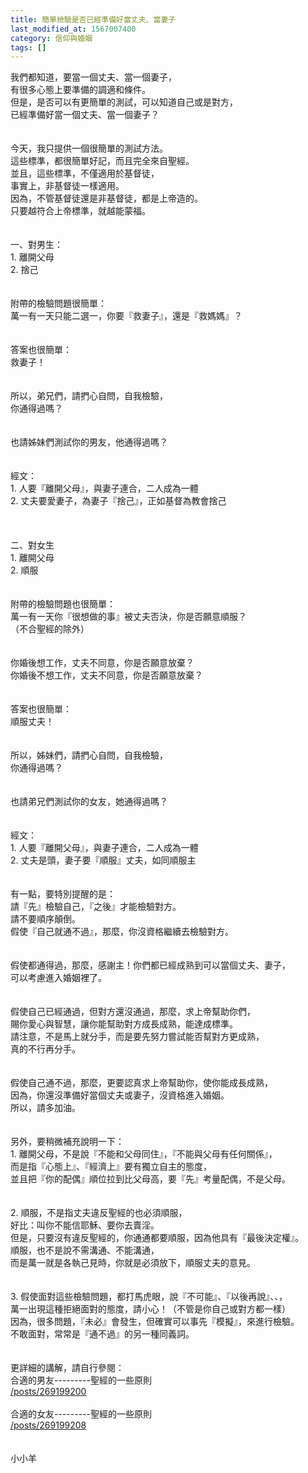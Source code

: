 ```yaml
---
title: 簡單檢驗是否已經準備好當丈夫、當妻子
last_modified_at: 1567007400
category: 信仰與婚姻
tags: []
---
```


<div>我們都知道，要當一個丈夫、當一個妻子，</div>

<div>有很多心態上要準備的調適和條件。</div>

<div>但是，是否可以有更簡單的測試，可以知道自己或是對方，</div>

<div>已經準備好當一個丈夫、當一個妻子？</div>

<div>&nbsp;</div>

<div>&nbsp;</div>

<div>今天，我只提供一個很簡單的測試方法。</div>

<div>這些標準，都很簡單好記，而且完全來自聖經。</div>

<div>並且，這些標準，不僅適用於基督徒，</div>

<div>事實上，非基督徒一樣適用。</div>

<div>因為，不管基督徒還是非基督徒，都是上帝造的。</div>

<div>只要越符合上帝標準，就越能蒙福。</div>

<div>&nbsp;</div>

<div>&nbsp;</div>

<div>一、對男生：</div>

<div>1.<span style="white-space:pre"> </span>離開父母</div>

<div>2.<span style="white-space:pre"> </span>捨己</div>

<div>&nbsp;</div>

<div>&nbsp;</div>

<div>附帶的檢驗問題很簡單：</div>

<div>萬一有一天只能二選一，你要『救妻子』，還是『救媽媽』？</div>

<div>&nbsp;</div>

<div>&nbsp;</div>

<div>答案也很簡單：</div>

<div>救妻子！</div>

<div>&nbsp;</div>

<div>&nbsp;</div>

<div>所以，弟兄們，請捫心自問，自我檢驗，</div>

<div>你通得過嗎？</div>

<div>&nbsp;</div>

<div>&nbsp;</div>

<div>也請姊妹們測試你的男友，他通得過嗎？</div>

<div>&nbsp;</div>

<div>&nbsp;</div>

<div>經文：</div>

<div>1. 人要『離開父母』，與妻子連合，二人成為一體</div>

<div>2. 丈夫要愛妻子，為妻子『捨己』，正如基督為教會捨己</div>

<div>&nbsp;</div>

<div>&nbsp;</div>

<div>&nbsp;</div>

<div>二、對女生</div>

<div>1.<span style="white-space:pre"> </span>離開父母</div>

<div>2.<span style="white-space:pre"> </span>順服</div>

<div>&nbsp;</div>

<div>&nbsp;</div>

<div>附帶的檢驗問題也很簡單：</div>

<div>萬一有一天你『很想做的事』被丈夫否決，你是否願意順服？</div>

<div>（不合聖經的除外）</div>

<div>&nbsp;</div>

<div>&nbsp;</div>

<div>你婚後想工作，丈夫不同意，你是否願意放棄？</div>

<div>你婚後不想工作，丈夫不同意，你是否願意放棄？</div>

<div>&nbsp;</div>

<div>&nbsp;</div>

<div>答案也很簡單：</div>

<div>順服丈夫！</div>

<div>&nbsp;</div>

<div>&nbsp;</div>

<div>所以，姊妹們，請捫心自問，自我檢驗，</div>

<div>你通得過嗎？</div>

<div>&nbsp;</div>

<div>&nbsp;</div>

<div>也請弟兄們測試你的女友，她通得過嗎？</div>

<div>&nbsp;</div>

<div>&nbsp;</div>

<div>經文：</div>

<div>1.<span style="white-space:pre"> </span>人要『離開父母』，與妻子連合，二人成為一體</div>

<div>2.<span style="white-space:pre"> </span>丈夫是頭，妻子要『順服』丈夫，如同順服主</div>

<div>&nbsp;</div>

<div>&nbsp;</div>

<div>有一點，要特別提醒的是：</div>

<div>請『先』檢驗自己，『之後』才能檢驗對方。</div>

<div>請不要順序顛倒。</div>

<div>假使『自己就通不過』，那麼，你沒資格繼續去檢驗對方。</div>

<div>&nbsp;</div>

<div>&nbsp;</div>

<div>假使都通得過，那麼，感謝主！你們都已經成熟到可以當個丈夫、妻子，</div>

<div>可以考慮進入婚姻裡了。</div>

<div>&nbsp;</div>

<div>&nbsp;</div>

<div>假使自己已經通過，但對方還沒通過，那麼，求上帝幫助你們，</div>

<div>賜你愛心與智慧，讓你能幫助對方成長成熟，能達成標準。</div>

<div>請注意，不是馬上就分手，而是要先努力嘗試能否幫對方更成熟，</div>

<div>真的不行再分手。</div>

<div>&nbsp;</div>

<div>&nbsp;</div>

<div>假使自己通不過，那麼，更要認真求上帝幫助你，使你能成長成熟，</div>

<div>因為，你還沒準備好當個丈夫或妻子，沒資格進入婚姻。</div>

<div>所以，請多加油。</div>

<div>&nbsp;</div>

<div>&nbsp;</div>

<div>另外，要稍微補充說明一下：</div>

<div>1.<span style="white-space:pre"> </span>離開父母，不是說『不能和父母同住』，『不能與父母有任何關係』，</div>

<div>而是指『心態上』、『經濟上』要有獨立自主的態度，</div>

<div>並且把『你的配偶』順位拉到比父母高，要『先』考量配偶，不是父母。</div>

<div>&nbsp;</div>

<div>&nbsp;</div>

<div>2.<span style="white-space:pre"> </span>順服，不是指丈夫違反聖經的也必須順服，</div>

<div>好比：叫你不能信耶穌、要你去賣淫。</div>

<div>但是，只要沒有違反聖經的，你通通都要順服，因為他具有『最後決定權』。</div>

<div>順服，也不是說不需溝通、不能溝通，</div>

<div>而是萬一就是各執己見時，你就是必須放下，順服丈夫的意見。</div>

<div>&nbsp;</div>

<div>&nbsp;</div>

<div>3.<span style="white-space:pre"> </span>假使面對這些檢驗問題，都打馬虎眼，說『不可能』、『以後再說』、、，</div>

<div>萬一出現這種拒絕面對的態度，請小心！（不管是你自己或對方都一樣）</div>

<div>因為，很多問題，『未必』會發生，但確實可以事先『模擬』，來進行檢驗。</div>

<div>不敢面對，常常是『通不過』的另一種同義詞。</div>

<div>&nbsp;</div>

<div>&nbsp;</div>

<div>更詳細的講解，請自行參閱：</div>

<div>合適的男友---------聖經的一些原則</div>

<div><a href="/posts/269199200" target="_blank">/posts/269199200</a></div>

<div>&nbsp;</div>

<div>合適的女友---------聖經的一些原則</div>

<div><a href="/posts/269199208" target="_blank">/posts/269199208</a></div>

<div>&nbsp;</div>

<div>&nbsp;</div>

<div>小小羊</div>

<div>&nbsp;</div>

<div>&nbsp;</div>

